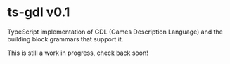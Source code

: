 # ts-gdl v0.1

TypeScript implementation of GDL (Games Description Language) 
and the building block grammars that support it.

This is still a work in progress, check back soon!
